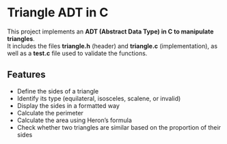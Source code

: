 # Triangle ADT in C

This project implements an **ADT (Abstract Data Type) in C to manipulate triangles**.  
It includes the files **triangle.h** (header) and **triangle.c** (implementation), as well as a **test.c** file used to validate the functions.

## Features
- Define the sides of a triangle
- Identify its type (equilateral, isosceles, scalene, or invalid)
- Display the sides in a formatted way
- Calculate the perimeter
- Calculate the area using Heron’s formula
- Check whether two triangles are similar based on the proportion of their sides

